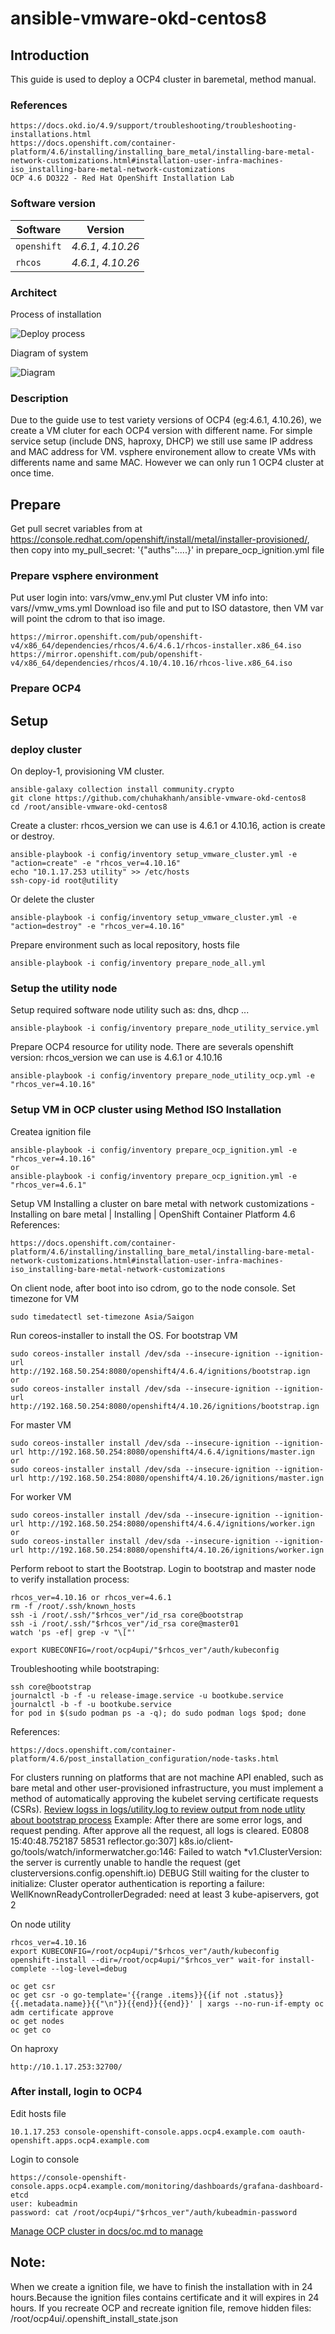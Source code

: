 # ansible-vmware-okd-centos8


## Introduction

This guide is used to deploy a OCP4 cluster in baremetal, method manual. 
### References
    https://docs.okd.io/4.9/support/troubleshooting/troubleshooting-installations.html
    https://docs.openshift.com/container-platform/4.6/installing/installing_bare_metal/installing-bare-metal-network-customizations.html#installation-user-infra-machines-iso_installing-bare-metal-network-customizations
    OCP 4.6 DO322 - Red Hat OpenShift Installation Lab 

### Software version

| Software | Version |
| --- | --- |
| `openshift` | *4.6.1*, *4.10.26* |
| `rhcos` | *4.6.1*, *4.10.26* |

### Architect

Process of installation 

![Deploy process](./media/pics/process1.png)

Diagram of system

![Diagram](./media/pics/diagram1.png)

### Description

Due to the guide use to test variety versions of OCP4 (eg:4.6.1, 4.10.26), we create a VM cluter for each OCP4 version with different name. 
For simple service setup (include DNS, haproxy, DHCP) we still use same IP address and MAC address for VM. vsphere environement allow to create VMs with differents name and same MAC. However we can only run 1 OCP4 cluster at once time. 

## Prepare

Get pull secret variables from at https://console.redhat.com/openshift/install/metal/installer-provisioned/, then copy into my_pull_secret: '{"auths":....}' in prepare_ocp_ignition.yml file

### Prepare vsphere environment

Put user login into: vars/vmw_env.yml
Put cluster VM info into: vars/<version>/vmw_vms.yml
Download iso file and put to ISO datastore, then VM var will point the cdrom to that iso image. 

    https://mirror.openshift.com/pub/openshift-v4/x86_64/dependencies/rhcos/4.6/4.6.1/rhcos-installer.x86_64.iso 
    https://mirror.openshift.com/pub/openshift-v4/x86_64/dependencies/rhcos/4.10/4.10.16/rhcos-live.x86_64.iso

### Prepare OCP4 
## Setup

### deploy cluster  

On deploy-1, provisioning VM cluster.
    
    ansible-galaxy collection install community.crypto
    git clone https://github.com/chuhakhanh/ansible-vmware-okd-centos8 
    cd /root/ansible-vmware-okd-centos8
  
Create a cluster: rhcos_version we can use is 4.6.1 or 4.10.16, action is create or destroy. 
  
    ansible-playbook -i config/inventory setup_vmware_cluster.yml -e "action=create" -e "rhcos_ver=4.10.16"
    echo "10.1.17.253 utility" >> /etc/hosts
    ssh-copy-id root@utility

Or delete the cluster
 
    ansible-playbook -i config/inventory setup_vmware_cluster.yml -e "action=destroy" -e "rhcos_ver=4.10.16"

Prepare environment such as local repository, hosts file    
    
    ansible-playbook -i config/inventory prepare_node_all.yml
    
### Setup the utility node    

Setup required software node utility such as: dns, dhcp ...
    
    ansible-playbook -i config/inventory prepare_node_utility_service.yml 

Prepare OCP4 resource for utility node. There are severals openshift version: rhcos_version we can use is 4.6.1 or 4.10.16 

    ansible-playbook -i config/inventory prepare_node_utility_ocp.yml -e "rhcos_ver=4.10.16"





### Setup VM in OCP cluster using Method ISO Installation

Createa ignition file

    ansible-playbook -i config/inventory prepare_ocp_ignition.yml -e "rhcos_ver=4.10.16"
    or
    ansible-playbook -i config/inventory prepare_ocp_ignition.yml -e "rhcos_ver=4.6.1"

Setup VM Installing a cluster on bare metal with network customizations - Installing on bare metal | Installing | OpenShift Container Platform 4.6
References: 
    
    https://docs.openshift.com/container-platform/4.6/installing/installing_bare_metal/installing-bare-metal-network-customizations.html#installation-user-infra-machines-iso_installing-bare-metal-network-customizations

    
On client node, after boot into iso cdrom, go to the node console. 
Set timezone for VM

    sudo timedatectl set-timezone Asia/Saigon

Run coreos-installer to install the OS. 
For bootstrap VM
    
    sudo coreos-installer install /dev/sda --insecure-ignition --ignition-url http://192.168.50.254:8080/openshift4/4.6.4/ignitions/bootstrap.ign 
    or
    sudo coreos-installer install /dev/sda --insecure-ignition --ignition-url http://192.168.50.254:8080/openshift4/4.10.26/ignitions/bootstrap.ign
    
For master VM
    
    sudo coreos-installer install /dev/sda --insecure-ignition --ignition-url http://192.168.50.254:8080/openshift4/4.6.4/ignitions/master.ign
    or 
    sudo coreos-installer install /dev/sda --insecure-ignition --ignition-url http://192.168.50.254:8080/openshift4/4.10.26/ignitions/master.ign

For worker VM

    sudo coreos-installer install /dev/sda --insecure-ignition --ignition-url http://192.168.50.254:8080/openshift4/4.6.4/ignitions/worker.ign 
    or
    sudo coreos-installer install /dev/sda --insecure-ignition --ignition-url http://192.168.50.254:8080/openshift4/4.10.26/ignitions/worker.ign 

Perform reboot to start the Bootstrap. Login to bootstrap and master node to verify installation process:

    rhcos_ver=4.10.16 or rhcos_ver=4.6.1
    rm -f /root/.ssh/known_hosts
    ssh -i /root/.ssh/"$rhcos_ver"/id_rsa core@bootstrap
    ssh -i /root/.ssh/"$rhcos_ver"/id_rsa core@master01
    watch 'ps -ef| grep -v "\["'
    
    export KUBECONFIG=/root/ocp4upi/"$rhcos_ver"/auth/kubeconfig


Troubleshooting while bootstraping:

    ssh core@bootstrap 
    journalctl -b -f -u release-image.service -u bootkube.service
    journalctl -b -f -u bootkube.service
    for pod in $(sudo podman ps -a -q); do sudo podman logs $pod; done

References: 

    https://docs.openshift.com/container-platform/4.6/post_installation_configuration/node-tasks.html

For clusters running on platforms that are not machine API enabled, such as bare metal and other user-provisioned infrastructure, you must implement a method of automatically approving the kubelet serving certificate requests (CSRs). [Review logss in logs/utility.log to review output from node utlity about bootstrap process](logs/utility.log)
Example:
After there are some error logs, and request pending. After approve all the request, all logs is cleared.
E0808 15:40:48.752187   58531 reflector.go:307] k8s.io/client-go/tools/watch/informerwatcher.go:146: Failed to watch *v1.ClusterVersion: the server is currently unable to handle the request (get clusterversions.config.openshift.io)
DEBUG Still waiting for the cluster to initialize: Cluster operator authentication is reporting a failure: WellKnownReadyControllerDegraded: need at least 3 kube-apiservers, got 2 

On node utility

    rhcos_ver=4.10.16
    export KUBECONFIG=/root/ocp4upi/"$rhcos_ver"/auth/kubeconfig
    openshift-install --dir=/root/ocp4upi/"$rhcos_ver" wait-for install-complete --log-level=debug
 
    oc get csr
    oc get csr -o go-template='{{range .items}}{{if not .status}}{{.metadata.name}}{{"\n"}}{{end}}{{end}}' | xargs --no-run-if-empty oc adm certificate approve
    oc get nodes
    oc get co

On haproxy

    http://10.1.17.253:32700/
### After install, login to OCP4

Edit hosts file

    10.1.17.253 console-openshift-console.apps.ocp4.example.com oauth-openshift.apps.ocp4.example.com

Login to console 

    https://console-openshift-console.apps.ocp4.example.com/monitoring/dashboards/grafana-dashboard-etcd
    user: kubeadmin
    password: cat /root/ocp4upi/"$rhcos_ver"/auth/kubeadmin-password

[Manage OCP cluster in docs/oc.md to manage](docs/ocp.md)

## Note: 

When we create a ignition file, we have to finish the installation with in 24 hours.Because the ignition files contains certificate and it will expires in 24 hours.
If you recreate OCP and recreate ignition file, remove hidden files: /root/ocp4ui/.openshift_install_state.json 